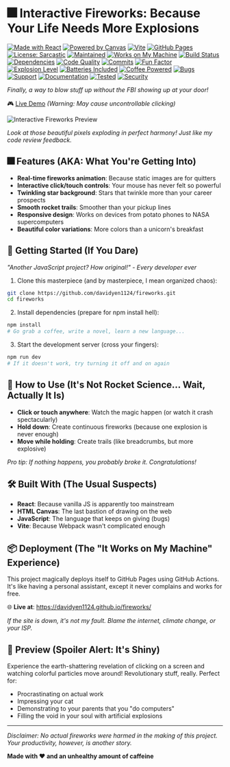 # 🎆 Interactive Fireworks: Because Your Life Needs More Explosions

[![Made with React](https://img.shields.io/badge/Made%20with-React-61DAFB?style=for-the-badge&logo=react&logoColor=white)](https://reactjs.org/)
[![Powered by Canvas](https://img.shields.io/badge/Powered%20by-HTML5%20Canvas-E34F26?style=for-the-badge&logo=html5&logoColor=white)](https://developer.mozilla.org/en-US/docs/Web/API/Canvas_API)
[![Vite](https://img.shields.io/badge/Vite-646CFF?style=for-the-badge&logo=vite&logoColor=white)](https://vitejs.dev/)
[![GitHub Pages](https://img.shields.io/badge/GitHub%20Pages-222222?style=for-the-badge&logo=github&logoColor=white)](https://pages.github.com/)
[![License: Sarcastic](https://img.shields.io/badge/License-Hilariously%20Sarcastic-ff69b4?style=for-the-badge)](./LICENSE)
[![Maintained](<https://img.shields.io/badge/Maintained-Yes%20(Unfortunately)-green?style=for-the-badge>)](https://github.com/davidyen1124/fireworks)
[![Works on My Machine](https://img.shields.io/badge/Works%20on-My%20Machine-brightgreen?style=for-the-badge)](https://blog.codinghorror.com/the-works-on-my-machine-certification-program/)
[![Build Status](https://img.shields.io/badge/Build-Probably%20Works-yellow?style=for-the-badge)](https://github.com/davidyen1124/fireworks/actions)
[![Dependencies](https://img.shields.io/badge/Dependencies-Too%20Many-red?style=for-the-badge)](package.json)
[![Code Quality](https://img.shields.io/badge/Code%20Quality-Questionable-orange?style=for-the-badge)](https://github.com/davidyen1124/fireworks)
[![Commits](https://img.shields.io/badge/Commits-Chaotic-purple?style=for-the-badge)](https://github.com/davidyen1124/fireworks/commits)
[![Fun Factor](https://img.shields.io/badge/Fun%20Factor-Over%209000-ff6b6b?style=for-the-badge)](https://www.youtube.com/watch?v=SiMHTK15Pik)
[![Explosion Level](https://img.shields.io/badge/Explosion%20Level-Michael%20Bay-FF4500?style=for-the-badge)](https://en.wikipedia.org/wiki/Michael_Bay)
[![Batteries Included](https://img.shields.io/badge/Batteries-Not%20Included-lightgrey?style=for-the-badge)](https://xkcd.com/1739/)
[![Coffee Powered](https://img.shields.io/badge/Powered%20by-Coffee%20%26%20Tears-6F4E37?style=for-the-badge&logo=coffee)](https://www.buymeacoffee.com/definitely-not-a-real-link)
[![Bugs](https://img.shields.io/badge/Bugs-Features%20in%20Disguise-brightgreen?style=for-the-badge)](https://github.com/davidyen1124/fireworks/issues)
[![Support](https://img.shields.io/badge/Support-Stack%20Overflow-f48024?style=for-the-badge&logo=stackoverflow)](https://stackoverflow.com/)
[![Documentation](https://img.shields.io/badge/Documentation-What%20Documentation%3F-red?style=for-the-badge)](https://github.com/davidyen1124/fireworks/blob/main/README.md)
[![Tested](https://img.shields.io/badge/Tested-In%20Production-red?style=for-the-badge)](https://github.com/davidyen1124/fireworks)
[![Security](https://img.shields.io/badge/Security-Through%20Obscurity-yellow?style=for-the-badge)](https://en.wikipedia.org/wiki/Security_through_obscurity)

_Finally, a way to blow stuff up without the FBI showing up at your door!_

🎮 [Live Demo](https://davidyen1124.github.io/fireworks/) _(Warning: May cause uncontrollable clicking)_

![Interactive Fireworks Preview](media/preview.gif)

_Look at those beautiful pixels exploding in perfect harmony! Just like my code review feedback._

## 🎆 Features (AKA: What You're Getting Into)

- **Real-time fireworks animation**: Because static images are for quitters
- **Interactive click/touch controls**: Your mouse has never felt so powerful
- **Twinkling star background**: Stars that twinkle more than your career prospects
- **Smooth rocket trails**: Smoother than your pickup lines
- **Responsive design**: Works on devices from potato phones to NASA supercomputers
- **Beautiful color variations**: More colors than a unicorn's breakfast

## 🚀 Getting Started (If You Dare)

_"Another JavaScript project? How original!" - Every developer ever_

1. Clone this masterpiece (and by masterpiece, I mean organized chaos):

```bash
git clone https://github.com/davidyen1124/fireworks.git
cd fireworks
```

2. Install dependencies (prepare for npm install hell):

```bash
npm install
# Go grab a coffee, write a novel, learn a new language...
```

3. Start the development server (cross your fingers):

```bash
npm run dev
# If it doesn't work, try turning it off and on again
```

## 💫 How to Use (It's Not Rocket Science... Wait, Actually It Is)

- **Click or touch anywhere**: Watch the magic happen (or watch it crash spectacularly)
- **Hold down**: Create continuous fireworks (because one explosion is never enough)
- **Move while holding**: Create trails (like breadcrumbs, but more explosive)

_Pro tip: If nothing happens, you probably broke it. Congratulations!_

## 🛠️ Built With (The Usual Suspects)

- **React**: Because vanilla JS is apparently too mainstream
- **HTML Canvas**: The last bastion of drawing on the web
- **JavaScript**: The language that keeps on giving (bugs)
- **Vite**: Because Webpack wasn't complicated enough

## 📦 Deployment (The "It Works on My Machine" Experience)

This project magically deploys itself to GitHub Pages using GitHub Actions. It's like having a personal assistant, except it never complains and works for free.

🌐 **Live at**: https://davidyen1124.github.io/fireworks/

_If the site is down, it's not my fault. Blame the internet, climate change, or your ISP._

## 🎨 Preview (Spoiler Alert: It's Shiny)

Experience the earth-shattering revelation of clicking on a screen and watching colorful particles move around! Revolutionary stuff, really. Perfect for:

- Procrastinating on actual work
- Impressing your cat
- Demonstrating to your parents that you "do computers"
- Filling the void in your soul with artificial explosions

---

_Disclaimer: No actual fireworks were harmed in the making of this project. Your productivity, however, is another story._

**Made with ❤️ and an unhealthy amount of caffeine**
